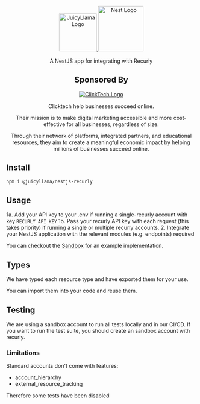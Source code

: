 <p align="center">
  <a href="https://juicyllama.com/" target="_blank">
    <img src="https://juicyllama.com/assets/images/icon.png" width="100" alt="JuicyLlama Logo" />
  </a>
  <a href="http://nestjs.com/" target="blank"><img src="https://nestjs.com/img/logo-small.svg" width="120" alt="Nest Logo" /></a>
</p>



<p align="center">
A NestJS app for integrating with Recurly
</p>

<h2 align="center">
Sponsored By
</h2>

<p align="center">
  <a href="https://clicktech.com/" target="_blank">
    <img src="https://clicktech.com/wp-content/uploads/2024/07/clicktech-logo.png" alt="ClickTech Logo" />
  </a>
</p>
<p align="center">
Clicktech help businesses succeed online.
</p>
<p align="center">
Their mission is to make digital marketing accessible and more cost-effective for all businesses, regardless of size.
</p>
<p align="center">
Through their network of platforms, integrated partners, and educational resources, they aim to create a meaningful economic impact by helping millions of businesses succeed online.
</p>

## Install

```bash
npm i @juicyllama/nestjs-recurly
```

## Usage

1a. Add your API key to your .env if running a single-recurly account with key `RECURLY_API_KEY`
1b. Pass your recurly API key with each request (this takes priority) if running a single or multiple recurly accounts.
2. Integrate your NestJS application with the relevant modules (e.g. endpoints) required

You can checkout the [Sandbox](./src/sandbox/) for an example implementation.

## Types

We have typed each resource type and have exported them for your use. 

You can import them into your code and reuse them.

## Testing

We are using a sandbox account to run all tests locally and in our CI/CD. If you want to run the test suite, you should create an sandbox account with recurly.

### Limitations

Standard accounts don't come with features:

* account_hierarchy
* external_resource_tracking

Therefore some tests have been disabled